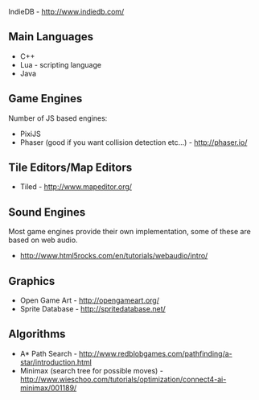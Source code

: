 IndieDB - http://www.indiedb.com/

Main Languages
--------------

* C++
* Lua - scripting language
* Java 

Game Engines
------------

Number of JS based engines:
* PixiJS
* Phaser (good if you want collision detection etc...) - http://phaser.io/

Tile Editors/Map Editors
------------------------

* Tiled - http://www.mapeditor.org/

Sound Engines
-------------

Most game engines provide their own implementation, some of these are based on web audio.

* http://www.html5rocks.com/en/tutorials/webaudio/intro/

Graphics
--------

* Open Game Art - http://opengameart.org/
* Sprite Database - http://spritedatabase.net/

Algorithms
----------

* A* Path Search - http://www.redblobgames.com/pathfinding/a-star/introduction.html
* Minimax (search tree for possible moves) - http://www.wieschoo.com/tutorials/optimization/connect4-ai-minimax/001189/
